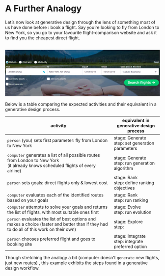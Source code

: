 # A Further Analogy

Let’s now look at generative design through the lens of something most of us have done before : book a flight. Say you’re looking to fly from London to New York, so you go to your favourite flight-comparison website and ask it to find you the cheapest direct flight.

<br/>
<img src="images/skyscanner.PNG">
<br/>

Below is a table comparing the expected activities and their equivalent in a generative design process.

| activity  | equivalent in generative design process   |
|-----------------------------------------------------------------------------------------------------------------------------------------  |--------------------------------------------------------   |
| `person` (you) sets first parameter: fly from London to New York  | stage: Generate<br> step: set generation parameters   |
| `computer` generates a list of all possible routes from London to New York<br>(it already knows scheduled flights of every airline)   | stage: Generate<br> step: run generation algorithm    |
| `person` sets goals: direct flights only & lowest cost    | stage: Rank<br> step: define ranking objectives   |
| `computer` evaluates each of the identified routes based on your goals    | stage: Rank<br> step: run ranking     |
| `computer` attempts to solve your goals and returns the list of flights, with most suitable ones first    | stage: Evolve<br> step: run evolution     |
| `person` evaluates the list of best options and makes a choice (faster and better than if they had to do all of this work on their own)   | stage: Explore<br> step:      |
| `person` chooses preferred flight and goes to booking site    | stage: Integrate<br>  step: integrate preferred option    |

Though stretching the analogy a bit (computer doesn't `generate` new flights, just new routes) , this example exhibits the steps found in a generative design workflow.
